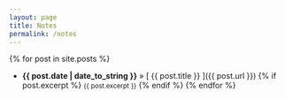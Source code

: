 ```yaml
---
layout: page
title: Notes
permalink: /notes
---
```


{% for post in site.posts %}
  * <strong>{{ post.date | date_to_string }}</strong> &raquo; [ {{ post.title }} ]({{ post.url }})
  {% if post.excerpt %}
    <small>{{ post.excerpt }}</small>
  {% endif %}
{% endfor %}
